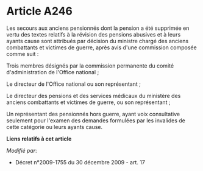 # Article A246

Les secours aux anciens pensionnés dont la pension a été supprimée en vertu des textes relatifs à la révision des pensions
abusives et à leurs ayants cause sont attribués par décision du       ministre chargé des anciens combattants et victimes de
guerre, après avis d'une commission composée comme suit : 

Trois membres désignés par la commission permanente du comité d'administration de l'Office national ; 

Le directeur de l'Office national ou son représentant ; 

Le directeur des pensions et des services médicaux du ministère des anciens combattants et victimes de guerre, ou son
représentant ; 

Un représentant des pensionnés hors guerre, ayant voix consultative seulement pour l'examen des demandes formulées par les
invalides de cette catégorie ou leurs ayants cause.

**Liens relatifs à cet article**

_Modifié par_:

  - Décret n°2009-1755 du 30 décembre 2009 - art. 17
